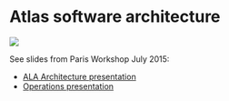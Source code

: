 # Atlas software architecture

![](http://ala.googlecode.com/files/ArchitectureFeb2010.png)

See slides from Paris Workshop July 2015:
* [ALA Architecture presentation](https://docs.google.com/presentation/d/165UxDZgvCmpzdgePfKUfOQ2Pf9xoCLJMLX7wwr8NrV4/edit#slide=id.g9bc31759a_0_2)
* [Operations presentation](https://docs.google.com/presentation/d/1CBE5hgQj5meLuPXoamazmmCRbkN5BL0iBL2_tcRZojc/edit#slide=id.g9bc31759a_0_2)


